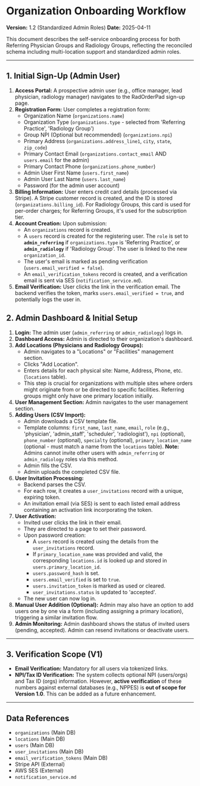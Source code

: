 # Organization Onboarding Workflow

**Version:** 1.2 (Standardized Admin Roles)
**Date:** 2025-04-11

This document describes the self-service onboarding process for both Referring Physician Groups and Radiology Groups, reflecting the reconciled schema including multi-location support and standardized admin roles.

---

## 1. Initial Sign-Up (Admin User)

1.  **Access Portal:** A prospective admin user (e.g., office manager, lead physician, radiology manager) navigates to the RadOrderPad sign-up page.
2.  **Registration Form:** User completes a registration form:
    *   Organization Name (`organizations.name`)
    *   Organization Type (`organizations.type` - selected from 'Referring Practice', 'Radiology Group')
    *   Group NPI (Optional but recommended) (`organizations.npi`)
    *   Primary Address (`organizations.address_line1`, `city`, `state`, `zip_code`)
    *   Primary Contact Email (`organizations.contact_email` AND `users.email` for the admin)
    *   Primary Contact Phone (`organizations.phone_number`)
    *   Admin User First Name (`users.first_name`)
    *   Admin User Last Name (`users.last_name`)
    *   Password (for the admin user account)
3.  **Billing Information:** User enters credit card details (processed via Stripe). A Stripe customer record is created, and the ID is stored (`organizations.billing_id`). For Radiology Groups, this card is used for per-order charges; for Referring Groups, it's used for the subscription tier.
4.  **Account Creation:** Upon submission:
    *   An `organizations` record is created.
    *   A `users` record is created for the registering user. The `role` is set to **`admin_referring`** if `organizations.type` is 'Referring Practice', or **`admin_radiology`** if 'Radiology Group'. The user is linked to the new `organization_id`.
    *   The user's email is marked as pending verification (`users.email_verified = false`).
    *   An `email_verification_tokens` record is created, and a verification email is sent via SES (`notification_service.md`).
5.  **Email Verification:** User clicks the link in the verification email. The backend verifies the token, marks `users.email_verified = true`, and potentially logs the user in.

## 2. Admin Dashboard & Initial Setup

1.  **Login:** The admin user (`admin_referring` or `admin_radiology`) logs in.
2.  **Dashboard Access:** Admin is directed to their organization's dashboard.
3.  **Add Locations (Physicians and Radiology Groups):**
    *   Admin navigates to a "Locations" or "Facilities" management section.
    *   Clicks "Add Location".
    *   Enters details for each physical site: Name, Address, Phone, etc. (`locations` table).
    *   This step is crucial for organizations with multiple sites where orders might originate from or be directed to specific facilities. Referring groups might only have one primary location initially.
4.  **User Management Section:** Admin navigates to the user management section.
5.  **Adding Users (CSV Import):**
    *   Admin downloads a CSV template file.
    *   Template columns: `first_name`, `last_name`, `email`, `role` (e.g., 'physician', 'admin_staff', 'scheduler', 'radiologist'), `npi` (optional), `phone_number` (optional), `specialty` (optional), `primary_location_name` (optional - must match a name from the `locations` table). **Note:** Admins cannot invite other users with `admin_referring` or `admin_radiology` roles via this method.
    *   Admin fills the CSV.
    *   Admin uploads the completed CSV file.
6.  **User Invitation Processing:**
    *   Backend parses the CSV.
    *   For each row, it creates a `user_invitations` record with a unique, expiring token.
    *   An invitation email (via SES) is sent to each listed email address containing an activation link incorporating the token.
7.  **User Activation:**
    *   Invited user clicks the link in their email.
    *   They are directed to a page to set their password.
    *   Upon password creation:
        *   A `users` record is created using the details from the `user_invitations` record.
        *   If `primary_location_name` was provided and valid, the corresponding `locations.id` is looked up and stored in `users.primary_location_id`.
        *   `users.password_hash` is set.
        *   `users.email_verified` is set to `true`.
        *   `users.invitation_token` is marked as used or cleared.
        *   `user_invitations.status` is updated to 'accepted'.
    *   The new user can now log in.
8.  **Manual User Addition (Optional):** Admin may also have an option to add users one by one via a form (including assigning a primary location), triggering a similar invitation flow.
9.  **Admin Monitoring:** Admin dashboard shows the status of invited users (pending, accepted). Admin can resend invitations or deactivate users.

---

## 3. Verification Scope (V1)

- **Email Verification:** Mandatory for all users via tokenized links.
- **NPI/Tax ID Verification:** The system collects optional NPI (users/orgs) and Tax ID (orgs) information. However, **active verification** of these numbers against external databases (e.g., NPPES) is **out of scope for Version 1.0**. This can be added as a future enhancement.

---

## Data References

-   `organizations` (Main DB)
-   `locations` (Main DB)
-   `users` (Main DB)
-   `user_invitations` (Main DB)
-   `email_verification_tokens` (Main DB)
-   Stripe API (External)
-   AWS SES (External)
-   `notification_service.md`